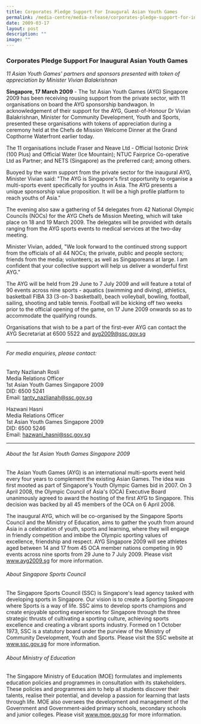 ```yaml
---
title: Corporates Pledge Support For Inaugural Asian Youth Games
permalink: /media-centre/media-release/corporates-pledge-support-for-inaugural-asian-youth-games/
date: 2009-03-17
layout: post
description: ""
image: ""
---
```

### **Corporates Pledge Support For Inaugural Asian Youth Games**

_11 Asian Youth Games' partners and sponsors presented with token of appreciation by Minister Vivian Balakrishnan_

**Singapore, 17 March 2009** - The 1st Asian Youth Games (AYG) Singapore 2009 has been receiving rousing support from the private sector, with 11 organisations on board the AYG sponsorship bandwagon. In acknowledgement of their support for the AYG, Guest-of-Honour Dr Vivian Balakrishnan, Minister for Community Development, Youth and Sports, presented these organisations with tokens of appreciation during a ceremony held at the Chefs de Mission Welcome Dinner at the Grand Copthorne Waterfront earlier today.

The 11 organisations include Fraser and Neave Ltd - Official Isotonic Drink (100 Plus) and Official Water (Ice Mountain); NTUC Fairprice Co-operative Ltd as Partner; and NETS (Singapore) as the preferred card; among others.

Buoyed by the warm support from the private sector for the inaugural AYG, Minister Vivian said: "The AYG is Singapore's first opportunity to organise a multi-sports event specifically for youths in Asia. The AYG presents a unique sponsorship value proposition. It will be a high profile platform to reach youths of Asia."

The evening also saw a gathering of 54 delegates from 42 National Olympic Councils (NOCs) for the AYG Chefs de Mission Meeting, which will take place on 18 and 19 March 2009. The delegates will be provided with details ranging from the AYG sports events to medical services at the two-day meeting.

Minister Vivian, added, "We look forward to the continued strong support from the officials of all 44 NOCs; the private, public and people sectors; friends from the media; volunteers; as well as Singaporeans at large. I am confident that your collective support will help us deliver a wonderful first AYG."

The AYG will be held from 29 June to 7 July 2009 and will feature a total of 90 events across nine sports - aquatics (swimming and diving), athletics, basketball FIBA 33 (3-on-3 basketball), beach volleyball, bowling, football, sailing, shooting and table tennis. Football will be kicking off two weeks prior to the official opening of the game, on 17 June 2009 onwards so as to accommodate the qualifying rounds.

Organisations that wish to be a part of the first-ever AYG can contact the AYG Secretariat at 6500 5522 and ayg2009@ssc.gov.sg

---

###### For media enquiries, please contact:

Tanty Nazlianah Rosli
<br>
Media Relations Officer
<br>
1st Asian Youth Games Singapore 2009
<br>
DID: 6500 5241
<br>
Email: tanty_nazlianah@ssc.gov.sg

Hazwani Hasni
<br>
Media Relations Officer
<br>
1st Asian Youth Games Singapore 2009
<br>
DID: 6500 5246
<br>
Email: hazwani_hasni@ssc.gov.sg

---

###### About the 1st Asian Youth Games Singapore 2009
The Asian Youth Games (AYG) is an international multi-sports event held every four years to complement the existing Asian Games. The idea was first mooted as part of Singapore's Youth Olympic Games bid in 2007. On 3 April 2008, the Olympic Council of Asia's (OCA) Executive Board unanimously agreed to award the hosting of the first AYG to Singapore. This decision was backed by all 45 members of the OCA on 6 April 2008.

The inaugural AYG, which will be co-organised by the Singapore Sports Council and the Ministry of Education, aims to gather the youth from around Asia in a celebration of youth, sports and learning, where they will engage in friendly competition and imbibe the Olympic sporting values of excellence, friendship and respect. AYG Singapore 2009 will see athletes aged between 14 and 17 from 45 OCA member nations competing in 90 events across nine sports from 29 June to 7 July 2009. Please visit www.ayg2009.sg for more information.

###### About Singapore Sports Council
The Singapore Sports Council (SSC) is Singapore's lead agency tasked with developing sports in Singapore. Our vision is to create a Sporting Singapore where Sports is a way of life. SSC aims to develop sports champions and create enjoyable sporting experiences for Singapore through the three strategic thrusts of cultivating a sporting culture, achieving sports excellence and creating a vibrant sports industry. Formed on 1 October 1973, SSC is a statutory board under the purview of the Ministry of Community Development, Youth and Sports. Please visit the SSC website at www.ssc.gov.sg for more information.

###### About Ministry of Education
The Singapore Ministry of Education (MOE) formulates and implements education policies and programmes in consultation with its stakeholders. These policies and programmes aim to help all students discover their talents, realise their potential, and develop a passion for learning that lasts through life. MOE also oversees the development and management of the Government and Government-aided primary schools, secondary schools and junior colleges. Please visit www.moe.gov.sg for more information.